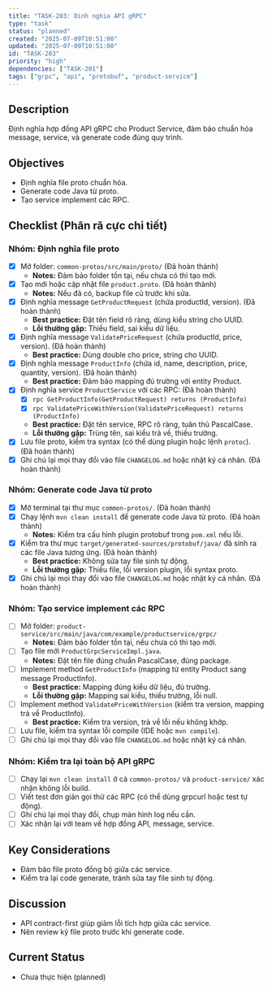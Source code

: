 ```yaml
---
title: "TASK-203: Dinh nghia API gRPC"
type: "task"
status: "planned"
created: "2025-07-09T10:51:00"
updated: "2025-07-09T10:51:00"
id: "TASK-203"
priority: "high"
dependencies: ["TASK-201"]
tags: ["grpc", "api", "protobuf", "product-service"]
---
```


## Description
Định nghĩa hợp đồng API gRPC cho Product Service, đảm bảo chuẩn hóa message, service, và generate code đúng quy trình.

## Objectives
- Định nghĩa file proto chuẩn hóa.
- Generate code Java từ proto.
- Tạo service implement các RPC.

## Checklist (Phân rã cực chi tiết)

### Nhóm: Định nghĩa file proto
- [x] Mở folder: `common-protos/src/main/proto/` (Đã hoàn thành)
    - **Notes:** Đảm bảo folder tồn tại, nếu chưa có thì tạo mới.
- [x] Tạo mới hoặc cập nhật file `product.proto`. (Đã hoàn thành)
    - **Notes:** Nếu đã có, backup file cũ trước khi sửa.
- [x] Định nghĩa message `GetProductRequest` (chứa productId, version). (Đã hoàn thành)
    - **Best practice:** Đặt tên field rõ ràng, dùng kiểu string cho UUID.
    - **Lỗi thường gặp:** Thiếu field, sai kiểu dữ liệu.
- [x] Định nghĩa message `ValidatePriceRequest` (chứa productId, price, version). (Đã hoàn thành)
    - **Best practice:** Dùng double cho price, string cho UUID.
- [x] Định nghĩa message `ProductInfo` (chứa id, name, description, price, quantity, version). (Đã hoàn thành)
    - **Best practice:** Đảm bảo mapping đủ trường với entity Product.
- [x] Định nghĩa service `ProductService` với các RPC: (Đã hoàn thành)
    - [x] `rpc GetProductInfo(GetProductRequest) returns (ProductInfo)`
    - [x] `rpc ValidatePriceWithVersion(ValidatePriceRequest) returns (ProductInfo)`
    - **Best practice:** Đặt tên service, RPC rõ ràng, tuân thủ PascalCase.
    - **Lỗi thường gặp:** Trùng tên, sai kiểu trả về, thiếu trường.
- [x] Lưu file proto, kiểm tra syntax (có thể dùng plugin hoặc lệnh `protoc`). (Đã hoàn thành)
- [x] Ghi chú lại mọi thay đổi vào file `CHANGELOG.md` hoặc nhật ký cá nhân. (Đã hoàn thành)

### Nhóm: Generate code Java từ proto
- [x] Mở terminal tại thư mục `common-protos/`. (Đã hoàn thành)
- [x] Chạy lệnh `mvn clean install` để generate code Java từ proto. (Đã hoàn thành)
    - **Notes:** Kiểm tra cấu hình plugin protobuf trong `pom.xml` nếu lỗi.
- [x] Kiểm tra thư mục `target/generated-sources/protobuf/java/` đã sinh ra các file Java tương ứng. (Đã hoàn thành)
    - **Best practice:** Không sửa tay file sinh tự động.
    - **Lỗi thường gặp:** Thiếu file, lỗi version plugin, lỗi syntax proto.
- [x] Ghi chú lại mọi thay đổi vào file `CHANGELOG.md` hoặc nhật ký cá nhân. (Đã hoàn thành)

### Nhóm: Tạo service implement các RPC
- [ ] Mở folder: `product-service/src/main/java/com/example/productservice/grpc/`
    - **Notes:** Đảm bảo folder tồn tại, nếu chưa có thì tạo mới.
- [ ] Tạo file mới `ProductGrpcServiceImpl.java`.
    - **Notes:** Đặt tên file đúng chuẩn PascalCase, đúng package.
- [ ] Implement method `GetProductInfo` (mapping từ entity Product sang message ProductInfo).
    - **Best practice:** Mapping đúng kiểu dữ liệu, đủ trường.
    - **Lỗi thường gặp:** Mapping sai kiểu, thiếu trường, lỗi null.
- [ ] Implement method `ValidatePriceWithVersion` (kiểm tra version, mapping trả về ProductInfo).
    - **Best practice:** Kiểm tra version, trả về lỗi nếu không khớp.
- [ ] Lưu file, kiểm tra syntax lỗi compile (IDE hoặc `mvn compile`).
- [ ] Ghi chú lại mọi thay đổi vào file `CHANGELOG.md` hoặc nhật ký cá nhân.

### Nhóm: Kiểm tra lại toàn bộ API gRPC
- [ ] Chạy lại `mvn clean install` ở cả `common-protos/` và `product-service/` xác nhận không lỗi build.
- [ ] Viết test đơn giản gọi thử các RPC (có thể dùng grpcurl hoặc test tự động).
- [ ] Ghi chú lại mọi thay đổi, chụp màn hình log nếu cần.
- [ ] Xác nhận lại với team về hợp đồng API, message, service.

## Key Considerations
- Đảm bảo file proto đồng bộ giữa các service.
- Kiểm tra lại code generate, tránh sửa tay file sinh tự động.

## Discussion
- API contract-first giúp giảm lỗi tích hợp giữa các service.
- Nên review kỹ file proto trước khi generate code.

## Current Status
- Chưa thực hiện (planned) 